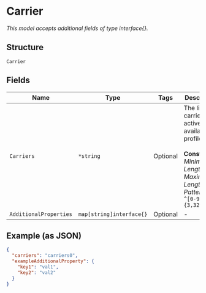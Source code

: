
# Carrier

*This model accepts additional fields of type interface{}.*

## Structure

`Carrier`

## Fields

| Name | Type | Tags | Description |
|  --- | --- | --- | --- |
| `Carriers` | `*string` | Optional | The list of carriers with active or available profiles<br><br>**Constraints**: *Minimum Length*: `3`, *Maximum Length*: `32`, *Pattern*: `^[0-9]{3,32}$` |
| `AdditionalProperties` | `map[string]interface{}` | Optional | - |

## Example (as JSON)

```json
{
  "carriers": "carriers0",
  "exampleAdditionalProperty": {
    "key1": "val1",
    "key2": "val2"
  }
}
```

